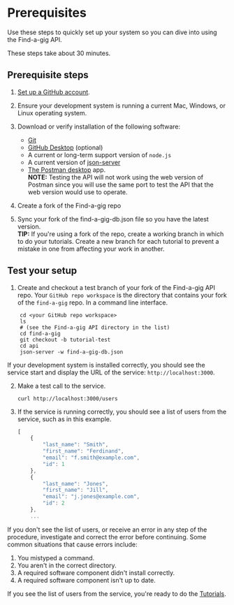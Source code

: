 # Prerequisites
Use these steps to quickly set up your system so you can dive into using the Find-a-gig API.

These steps take about 30 minutes.

## Prerequisite steps

1. [Set up a GitHub account](https://docs.github.com/en/get-started/onboarding/getting-started-with-your-github-account#part-1-configuring-your-github-account).
2. Ensure your development system is running a current Mac, Windows, or Linux operating system.
3. Download or verify installation of the following software:
    * [Git](https://docs.github.com/en/get-started/getting-started-with-git/set-up-git) 
    * [GitHub Desktop](https://github.com/apps/desktop) (optional)
    * A current or long-term support version of `node.js`
    * A current version of [json-server](https://www.npmjs.com/package/json-server)
    * [The Postman desktop](https://www.postman.com/downloads/) app.  
    **NOTE:** Testing the API will not work using the web version of Postman since you will use the same port to test the API that the web version would use to operate.

4. Create a fork of the Find-a-gig repo
5. Sync your fork of the find-a-gig-db.json file so you have the latest version.  
**TIP:** If you're using a fork of the repo, create a working branch in which to do your tutorials. Create a new branch for each tutorial to prevent a mistake in one from affecting your work in another.

## Test your setup
1. Create and checkout a test branch of your fork of the Find-a-gig API repo. Your `GitHub repo workspace` is the directory that contains your fork of the `find-a-gig` repo.
In a command line interface. 
```shell
    cd <your GitHub repo workspace>
    ls
    # (see the Find-a-gig API directory in the list)
    cd find-a-gig
    git checkout -b tutorial-test
    cd api
    json-server -w find-a-gig-db.json
```
If your development system is installed correctly, you should see
the service start and display the URL of the service: `http://localhost:3000`.

2. Make a test call to the service.

    ```shell
    curl http://localhost:3000/users
    ```

3. If the service is running correctly, you should see a list of users from the service, such as in this example.

    ```js
    [
        {
            "last_name": "Smith",
            "first_name": "Ferdinand",
            "email": "f.smith@example.com",
            "id": 1
        },
        {
            "last_name": "Jones",
            "first_name": "Jill",
            "email": "j.jones@example.com",
            "id": 2
        },
        ...
    ```

If you don't see the list of users, or receive an error in any step
of the procedure, investigate and correct the error before continuing.
Some common situations that cause errors include:

1. You mistyped a command.
2. You aren't in the correct directory.
3. A required software component didn't install correctly.
4. A required software component isn't up to date.

If you see the list of users from the service, you're ready to do
the [Tutorials](tutorials.md).